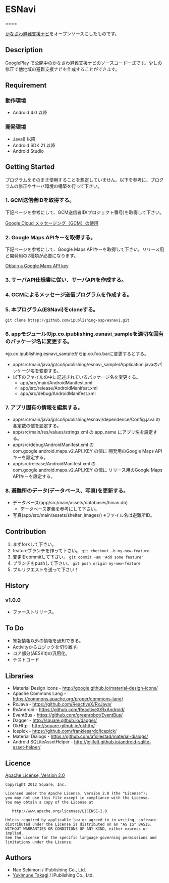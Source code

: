 # ESNavi
====

[かなざわ避難支援ナビ](https://play.google.com/store/apps/details?id=jp.ipublishing.hinan_navi_android&hl=ja)をオープンソースにしたものです。

## Description

GooglePlay で公開中のかなざわ避難支援ナビのソースコード一式です。少しの修正で他地域の避難支援ナビを作成することができます。

## Requirement

### 動作環境
* Android 4.0 以降

### 開発環境
* Java8 以降
* Android SDK 21 以降
* Android Studio

## Getting Started

プログラムをそのまま使用することを想定していません。以下を参考に、プログラムの修正やサーバ環境の構築を行って下さい。

### 1. GCM送信者IDを取得する。

下記ページを参考にして、GCM送信者ID(プロジェクト番号)を取得して下さい。

[Google Cloud メッセージング（GCM）の使用](https://support.google.com/googleplay/android-developer/answer/2663268?hl=ja)

### 2. Google Maps APIキーを取得する。

下記ページを参考にして、Google Maps APIキーを取得して下さい。リリース用と開発用の2種類が必要になります。

[Obtain a Google Maps API key](https://developers.google.com/maps/documentation/android/start#obtain_a_google_maps_api_key)

### 3. サーバAPI仕様書に従い、サーバAPIを作成する。

### 4. GCMによるメッセージ送信プログラムを作成する。

### 5. 本プログラム(ESNavi)をcloneする。

`git clone httsp://github.com/ipublishing-osp/esnavi.git`

### 6. appモジュールのjp.co.ipublishing.esnavi_sampleを適切な固有のパッケージ名に変更する。

※jp.co.ipublishing.esnavi_sampleからjp.co.foo.barに変更するとする。

* app/src/main/java/jp/co/ipublishing/esnavi_sample/Application.javaのパッケージ名を変更する。
* 以下のファイルの中に記述されているパッケージ名を変更する。
    * app/src/main/AndroidManifest.xml
    * app/src/release/AndroidManifest.xml
    * app/src/debug/AndroidManifest.xml

### 7. アプリ固有の情報を編集する。
* app/src/main/java/jp/co/ipublishing/esnavi/dependence/Config.java の各定数の値を設定する。
* app/src/main/res/values/strings.xml の app_name にアプリ名を設定する。
* app/src/debug/AndroidManifest.xml の com.google.android.maps.v2.API_KEY の値に 開発用のGoogle Maps APIキーを設定する。
* app/src/release/AndroidManifest.xml の com.google.android.maps.v2.API_KEY の値に リリース用のGoogle Maps APIキーを設定する。

### 8. 避難所のデータ(データベース、写真)を更新する。

* データベース(app/src/main/assets/databases/hinan.db)
    * データベース定義を参考にして下さい。
* 写真(app/src/main/assets/shelter_images/) ※ファイル名は避難所ID。

## Contribution

1. まずforkして下さい。
2. featureブランチを作って下さい。 `git checkout -b my-new-feature`
3. 変更をcommitして下さい。 `git commit -am 'Add some feature'`
4. ブランチをpushして下さい。 `git push origin my-new-feature`
5. プルリクエストを送って下さい！

## History

### v1.0.0
* ファーストリリース。

## To Do
* 警報情報以外の情報を通知できる。
* Activityからロジックを切り離す。
* コア部分(AESKit)の汎用化。
* テストコード

## Libraries

* Material Design Icons - <http://google.github.io/material-design-icons/>
* Apache Commons Lang - <https://commons.apache.org/proper/commons-lang/>
* RxJava - <https://github.com/ReactiveX/RxJava/>
* RxAndroid - <https://github.com/ReactiveX/RxAndroid/>
* EventBus - <https://github.com/greenrobot/EventBus/>
* Dagger - <http://square.github.io/dagger/>
* OkHttp - <http://square.github.io/okhttp/>
* Icepick - <https://github.com/frankiesardo/icepick/>
* Material Dialogs - <https://github.com/afollestad/material-dialogs/>
* Android SQLiteAssetHelper - <http://jgilfelt.github.io/android-sqlite-asset-helper/>

## Licence

[Apache License, Version 2.0](http://www.apache.org/licenses/LICENSE-2.0)

    Copyright 2012 Square, Inc.

    Licensed under the Apache License, Version 2.0 (the "License");
    you may not use this file except in compliance with the License.
    You may obtain a copy of the License at

       http://www.apache.org/licenses/LICENSE-2.0

    Unless required by applicable law or agreed to in writing, software
    distributed under the License is distributed on an "AS IS" BASIS,
    WITHOUT WARRANTIES OR CONDITIONS OF ANY KIND, either express or implied.
    See the License for the specific language governing permissions and
    limitations under the License.

## Authors

* Nao Sekimori / iPublishing Co., Ltd.
* [Yukimune Takagi](https://github.com/yukimunet) / iPublishing Co., Ltd.

